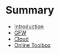 # Summary

* [Introduction](README.md)
* [GFW](GFW.md)
* [Cloud](Cloud.md)
* [Online Toolbox](onlinetoolboxmd.md)

